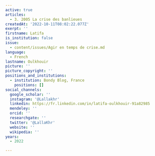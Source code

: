 ```yaml
---
active: true
articles:
  - 3. 2005 La crise des banlieues
createdAt: '2022-10-11T08:02:22.077Z'
exerpt: ''
firstname: Latifa
is_institution: false
issue:
  - content/issues/Agir en temps de crise.md
language:
  - French
lastname: Oulkhouir
picture: ''
picture_copyright: ''
positions_and_institutions:
  - institution: Bondy Blog, France
    positions: []
social_channels:
  google_scholar: ''
  instagram: '@Lallakhr'
  linkedin: https://fr.linkedin.com/in/latifa-oulkhouir-91a82985
  mendeley: ''
  orcid: ''
  researchgate: ''
  twitter: '@LallaKhr'
  website: ''
  wikipedia: ''
years:
  - 2022

---
```

